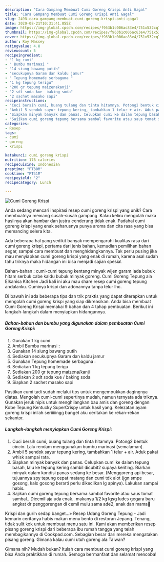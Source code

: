 ```yaml
---
description: "Cara Gampang Membuat Cumi Goreng Krispi Anti Gagal"
title: "Cara Gampang Membuat Cumi Goreng Krispi Anti Gagal"
slug: 2498-cara-gampang-membuat-cumi-goreng-krispi-anti-gagal
date: 2020-08-21T10:31:41.855Z
image: https://img-global.cpcdn.com/recipes/f963b1c006ac83e4/751x532cq70/cumi-goreng-krispi-foto-resep-utama.jpg
thumbnail: https://img-global.cpcdn.com/recipes/f963b1c006ac83e4/751x532cq70/cumi-goreng-krispi-foto-resep-utama.jpg
cover: https://img-global.cpcdn.com/recipes/f963b1c006ac83e4/751x532cq70/cumi-goreng-krispi-foto-resep-utama.jpg
author: Roy Massey
ratingvalue: 4.8
reviewcount: 5
recipeingredient:
- "1 kg cumi"
- " Bumbu marinasi "
- "14 siung bawang putih"
- "secukupnya Garam dan kaldu jamur"
- " Tepung homemade serbaguna "
- "1 kg tepung terigu"
- "200 gr tepung maizenakanji"
- "2 sdt soda kue  baking soda"
- "2 sachet masako sapi"
recipeinstructions:
- "Cuci bersih cumi, buang tulang dan tinta hitamnya. Potong2 bentuk cincin. Lalu rendam menggunakan bumbu marinasi (semalaman)."
- "Ambil 5 sendok sayur tepung kering, tambahkan 1 telur + air. Aduk pakai whisk sampai rata."
- "Siapkan minyak banyak dan panas. Celupkan cumi ke dalam tepung basah, lalu ke tepung kering sambil dicubit2 supaya keriting. Biarkan minyak dalam kondisi panas sedang ke besar. (Menggoreng api besar, tujuannya spy tepung cepat matang dan cumi tdk alot (jgn smpe gosong, kalo gosong berarti perlu dikecilkan lg apinya). Lakukan sampai habis."
- "Sajikan cumi goreng tepung bersama sambal favorite atau saus tomat sambal.. Dicemil aja uda enak.. makanya 1/2 kg lgsg ludes gegara baru angkat dr penggorengan di cemil mulu sama ade2, anak dan mama🥰"
categories:
- Resep
tags:
- cumi
- goreng
- krispi

katakunci: cumi goreng krispi 
nutrition: 176 calories
recipecuisine: Indonesian
preptime: "PT38M"
cooktime: "PT41M"
recipeyield: "2"
recipecategory: Lunch

---
```



![Cumi Goreng Krispi](https://img-global.cpcdn.com/recipes/f963b1c006ac83e4/751x532cq70/cumi-goreng-krispi-foto-resep-utama.jpg)

Anda sedang mencari inspirasi resep cumi goreng krispi yang unik? Cara membuatnya memang susah-susah gampang. Kalau keliru mengolah maka hasilnya akan hambar dan justru cenderung tidak enak. Padahal cumi goreng krispi yang enak seharusnya punya aroma dan cita rasa yang bisa memancing selera kita.

Ada beberapa hal yang sedikit banyak mempengaruhi kualitas rasa dari cumi goreng krispi, pertama dari jenis bahan, kemudian pemilihan bahan segar, sampai cara membuat dan menghidangkannya. Tak perlu pusing jika mau menyiapkan cumi goreng krispi yang enak di rumah, karena asal sudah tahu triknya maka hidangan ini bisa menjadi sajian spesial.

Bahan-bahan : cumi-cumi tepung kentang minyak wijen garam lada bubuk hitam serbuk cabe kaldu bubuk minyak goreng. Cumi Goreng Tepung ala Elkanisa Kitchen Jadi kali ini aku mau share resep cumi goreng tepung andalanku. Cuminya krispi dan adonannya tanpa telur lho.


Di bawah ini ada beberapa tips dan trik praktis yang dapat diterapkan untuk mengolah cumi goreng krispi yang siap dikreasikan. Anda bisa membuat Cumi Goreng Krispi memakai 9 bahan dan 4 tahap pembuatan. Berikut ini langkah-langkah dalam menyiapkan hidangannya.

<!--inarticleads1-->

##### Bahan-bahan dan bumbu yang digunakan dalam pembuatan Cumi Goreng Krispi:

1. Gunakan 1 kg cumi
1. Ambil  Bumbu marinasi :
1. Gunakan 14 siung bawang putih
1. Sediakan secukupnya Garam dan kaldu jamur
1. Gunakan  Tepung homemade serbaguna :
1. Sediakan 1 kg tepung terigu
1. Sediakan 200 gr tepung maizena/kanji
1. Sediakan 2 sdt soda kue / baking soda
1. Siapkan 2 sachet masako sapi


Pastikan cumi tadi sudah melalui tips untuk mengempukkan dagingnya diatas. Mengolah cumi-cumi sepertinya mudah, namun ternyata ada triknya. Gunakan jeruk nipis untuk menghilangkan bau amis dan goreng dengan Kobe Tepung Kentucky SuperCrispy untuk hasil yang. Kelezatan ayam goreng krispi inilah seriiiiingg banget aku ceritakan ke rekan-rekan sekantor. 

<!--inarticleads2-->

##### Langkah-langkah menyiapkan Cumi Goreng Krispi:

1. Cuci bersih cumi, buang tulang dan tinta hitamnya. Potong2 bentuk cincin. Lalu rendam menggunakan bumbu marinasi (semalaman).
1. Ambil 5 sendok sayur tepung kering, tambahkan 1 telur + air. Aduk pakai whisk sampai rata.
1. Siapkan minyak banyak dan panas. Celupkan cumi ke dalam tepung basah, lalu ke tepung kering sambil dicubit2 supaya keriting. Biarkan minyak dalam kondisi panas sedang ke besar. (Menggoreng api besar, tujuannya spy tepung cepat matang dan cumi tdk alot (jgn smpe gosong, kalo gosong berarti perlu dikecilkan lg apinya). Lakukan sampai habis.
1. Sajikan cumi goreng tepung bersama sambal favorite atau saus tomat sambal.. Dicemil aja uda enak.. makanya 1/2 kg lgsg ludes gegara baru angkat dr penggorengan di cemil mulu sama ade2, anak dan mama🥰


Krispi dan gurih sedap banget…» Resep Udang Goreng Tepung - Jadi kemarin ceritanya habis makan menu bento di restoran Jepang. Tenang, tidak sulit kok untuk membuat menu satu ini. Kami akan memberikan resep pisang goreng krispi dari beberapa ibu rumah tangga yang telah membagikannya di Cookpad.com. Sebagian besar dari mereka mengatakan pisang goreng. Gimana kalau cumi utuh goreng ala Taiwan? 

Gimana nih? Mudah bukan? Itulah cara membuat cumi goreng krispi yang bisa Anda praktikkan di rumah. Semoga bermanfaat dan selamat mencoba!

